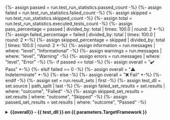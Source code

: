 {%- assign passed = run.test_run_statistics.passed_count -%}
{%- assign failed = run.test_run_statistics.failed_count -%}
{%- assign skipped = run.test_run_statistics.skipped_count -%}
{%- assign total = run.test_run_statistics.executed_tests_count -%}
{%- assign pass_percentage = passed | divided_by: total | times: 100.0 | round: 2  *-%}
{%- assign failed_percentage = failed | divided_by: total | times: 100.0 | round: 2  *-%}
{%- assign skipped_percentage = skipped | divided_by: total | times: 100.0 | round: 2  *-%}
{%- assign information =  run.messages | where: "level", "Informational" -%}
{%- assign warnings =  run.messages | where: "level", "Warning" -%}
{%- assign errors =  run.messages | where: "level", "Error" -%}
{%- if passed == total -%}
{%- assign overall = "✔️ Pass" *-%}
{%- elsif failed == 0 -%}
{%- assign overall = "⚠️ Indeterminate" *-%}
{%- else -%}
{%- assign overall = "❌ Fail" *-%}
{%- endif -%}
{%- assign set = run.result_sets | first -%}
{%- assign test_dll = set.source | path_split | last -%}
{%- assign failed_set_results = set.results  | where: "outcome", "Failed" -%}
{%- assign skipped_set_results = set.results  | where: "outcome", "Skipped" -%}
{%- assign passed_set_results = set.results  | where: "outcome", "Passed" -%}
<details>
<summary><strong>{{overall}} - {{ test_dll }} on {{ parameters.TargetFramework }}</strong></summary>

----

## Run Summary

<p>
<strong>Overall Result:</strong> {{overall}} <br />
<strong>Pass Rate:</strong> {{pass_percentage}}% <br />
<strong>Total Tests:</strong> {{total}} <br />
<p></p>
<strong>Date:</strong> {{ run.started | local_time | date: '%Y-%m-%d %H:%M:%S' }} - {{ run.finished | local_time | date: '%Y-%m-%d %H:%M:%S' }} <br />
<strong>Run Duration:</strong> {{ run.elapsed_time_in_running_tests | format_duration }} <br />
<p></p>
<strong>GitHub Runner OS:</strong> {{ parameters.matrixOs }} <br />
<strong>Operating System:</strong> {{ parameters.os }} <br />
<strong>Framework:</strong> {{ parameters.TargetFramework }} <br />
<strong>Assembly:</strong> {{ test_dll }} <br />
</p>

<table>
<thead>
<tr>
<th>✔️ Passed</th>
<th>❌ Failed</th>
<th>⚠️ Skipped</th>
</tr>
</thead>
<tbody>
<tr>
<td>{{passed}}</td>
<td>{{failed}}</td>
<td>{{skipped}}</td>
</tr>
<tr>
<td>{{pass_percentage}}%</td>
<td>{{failed_percentage}}%</td>
<td>{{skipped_percentage}}%</td>
</tr>
</tbody>
</table>

{%- if failed_set_results.size > 0 or skipped_set_results.size > 0 -%}

## Run results

{%- if failed_set_results.size > 0 -%}
<details>
<summary>❌ Failed tests</summary>
<table>
<thead>
<tr>
<th>Test</th>
<th>Duration</th>
</tr>
</thead>
{%- for result in failed_set_results -%}
<tr>
<td>
<details>
<summary>
❌ {{ result.test_case.display_name }}
</summary>
{%- assign fully_qualified_name_splits = result.test_case.fully_qualified_name | split: "." -%}
{%- assign class_index = fully_qualified_name_splits.size | minus: 1 -%}
{%- for name_split in fully_qualified_name_splits -%}
{%- if forloop.index == class_index -%}
{%- assign test_class = name_split -%}
{%- endif -%}
{%- endfor -%}
Class:
<blockquote>{{- test_class -}}</blockquote>
Source:
<blockquote>{{- result.test_case.fully_qualified_name -}}</blockquote>
Message:
<blockquote>{{result.error_message}}</blockquote>
Stack Trace:
<blockquote>{{result.error_stack_trace}}<blockquote>
</details>
</td>
<td>{{ result.duration | format_duration }}</td>
</tr>
{%- endfor -%}
</tbody>
</table>
</details>
{%- endif -%}
{%- if skipped_set_results.size > 0 -%}
<details>
<summary>⚠️ Skipped tests</summary>
<table>
<thead>
<tr>
<th>Test</th>
<th>Duration</th>
</tr>
</thead>
{%- for result in skipped_set_results -%}
<tr>
<td>
<details>
<summary>
⚠️ {{ result.test_case.display_name }}
</summary>
{%- assign fully_qualified_name_splits = result.test_case.fully_qualified_name | split: "." -%}
{%- assign class_index = fully_qualified_name_splits.size | minus: 1 -%}
{%- for name_split in fully_qualified_name_splits -%}
{%- if forloop.index == class_index -%}
{%- assign test_class = name_split -%}
{%- endif -%}
{%- endfor -%}
Class:
<blockquote>{{- test_class -}}</blockquote>
Source:
<blockquote>{{- result.test_case.fully_qualified_name -}}</blockquote>
</details>
</td>
<td>{{ result.duration | format_duration }}</td>
</tr>
{%- endfor -%}
</tbody>
</table>
</details>
{%- endif -%}
{%- comment -%}
Commenting out the passed tests group because otherwise the test results output starts to become too long
to be used as a PR comment. Max size for a PR comment is 65 536.
Leaving the template here in case I change my mind.
{%- if passed_set_results.size > 0 -%}
<details>
<summary>✔️ Passed tests</summary>
<table>
<thead>
<tr>
<th>Test</th>
<th>Duration</th>
</tr>
</thead>
{%- for result in passed_set_results -%}
<tr>
<td>
<details>
<summary>
✔️ {{ result.test_case.display_name }}
</summary>
{%- assign fully_qualified_name_splits = result.test_case.fully_qualified_name | split: "." -%}
{%- assign class_index = fully_qualified_name_splits.size | minus: 1 -%}
{%- for name_split in fully_qualified_name_splits -%}
{%- if forloop.index == class_index -%}
{%- assign test_class = name_split -%}
{%- endif -%}
{%- endfor -%}
Class:
<blockquote>{{- test_class -}}</blockquote>
Source:
<blockquote>{{- result.test_case.fully_qualified_name -}}</blockquote>
</details>
</td>
<td>{{ result.duration | format_duration }}</td>
</tr>
{%- endfor -%}
</tbody>
</table>
</details>
{%- endif -%}
{%- endcomment -%}
{%- endif -%}

## Run Messages

<details>
<summary>Informational</summary>
<pre><code>
{%- for message in information -%}
{{ message.message }}
{%- endfor -%}
</code></pre>
</details>

{%- if warnings.size > 0 -%}
<details>
<summary>Warning</summary>
<pre><code>
{%- for message in warnings -%}
{{message.message}}
{%- endfor -%}
</code></pre>
</details>
{%- endif -%}

{%- if errors.size > 0 -%}
<details>
<summary>Error</summary>
<pre><code>
{%- for message in errors -%}
{{message.message}}
{%- endfor -%}
</code></pre>
</details>
{%- endif -%}

----

</details>
